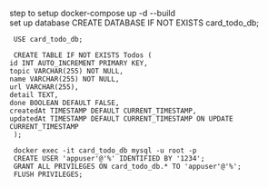 step to setup
docker-compose up -d --build  
set up database
CREATE DATABASE IF NOT EXISTS card_todo_db;

     USE card_todo_db;

     CREATE TABLE IF NOT EXISTS Todos (
    id INT AUTO_INCREMENT PRIMARY KEY,
    topic VARCHAR(255) NOT NULL,
    name VARCHAR(255) NOT NULL,
    url VARCHAR(255),
    detail TEXT,
    done BOOLEAN DEFAULT FALSE,
    createdAt TIMESTAMP DEFAULT CURRENT_TIMESTAMP,
    updatedAt TIMESTAMP DEFAULT CURRENT_TIMESTAMP ON UPDATE CURRENT_TIMESTAMP
     );

     docker exec -it card_todo_db mysql -u root -p
     CREATE USER 'appuser'@'%' IDENTIFIED BY '1234';
     GRANT ALL PRIVILEGES ON card_todo_db.* TO 'appuser'@'%';
     FLUSH PRIVILEGES;

